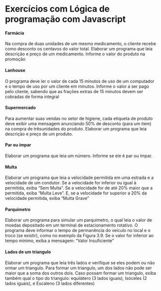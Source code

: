 <h1>Exercícios com Lógica de programação com Javascript</h1>

<h4>Farmácia</h4>

Na compra de duas unidades de um mesmo medicamento, o cliente recebe como desconto os centavos do valor total. Elaborar um programa que leia descrição e preço de um medicamento. Informe o valor do produto na promoção

<h4> Lanhouse</h4>

O programa deve ler o valor de cada 15 minutos de uso de um computador e o tempo de uso por um cliente em minutos. Informe o valor a ser pago pelo cliente, sabendo que as frações extras de 15 minutos devem ser cobradas de forma integral

<h4> Supermercado</h4>

Para aumentar suas vendas no setor de higiene, cada etiqueta de produto deve exibir uma mensagem anunciando 50% de desconto (para um item) na compra de trêsunidades do produto. Elaborar um programa que leia descrição e preço de um produto.

<h4> Par ou impar</h4>

Elaborar um programa que leia um número. Informe se ele é par ou ímpar.

<h4> Multa</h4>

Elaborar um programa que leia a velocidade permitida em uma estrada e a velocidade de um condutor. Se a velocidade for inferior ou igual à permitida, exiba “Sem Multa”. Se a velocidade for de até 20% maior que a permitida, exiba “Multa Leve”. E, se a velocidade for superior a 20% da velocidade permitida, exiba “Multa Grave” 

<h4>Parquimetro</h4>

Elaborar um programa para simular um parquímetro, o qual leia o valor de moedas depositado em um terminal de estacionamento rotativo. O programa deve informar o tempo de permanência do veículo no local e o troco (se existir), como no exemplo da Figura 3.9. Se o valor for inferior ao tempo mínimo, exiba a mensagem: “Valor Insuficiente"

<h4>Lados de um triangulo</h4>

Elaborar um programa que leia três lados e verifique se eles podem ou não ormar um triangulo. Para formar um triangulo, um dos lados não pode ser maior que a soma dos outros dois. Caso possam formar um triangulo, exiba também qual o tipo do triangulo: equilátero (3 lados iguais), Isóceles (2 lados iguais), e Escaleno (3 lados diferentes) 

